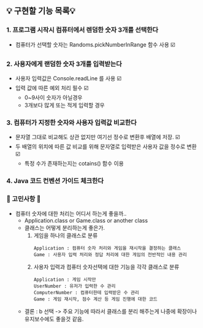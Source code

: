 ## 💡 구현할 기능 목록💡

### 1. 프로그램 시작시 컴퓨터에서 렌덤한 숫자 3개를 선택한다

- 컴퓨터가 선택할 숫자는 Randoms.pickNumberInRange 함수 사용 ☑️

### 2. 사용자에게 랜덤한 숫자 3개를 입력받는다

- 사용자 입력값은 Console.readLine 를 사용 ☑️
- 입력 값에 따른 예외 처리 필수 ☑️
    - 0~9사이 숫자가 아닐경우
    - 3개보다 많게 또는 적게 입력할 경우

### 3. 컴퓨터가 지정한 숫자와 사용자 입력값 비교한다

- 문자열 그대로 비교해도 상관 없지만 여기선 정수로 변환후 배열에 저장. ☑️
- 두 배열의 위치에 따른 값 비교를 위해 문자열로 입력받은 사용자 값을 정수로 변환 ☑️
    - 특정 수가 존재하는지는 cotains() 함수 이용

### 4. Java 코드 컨벤션 가이드 체크한다

### 🚨 고민사항 🚨

- 컴퓨터 숫자에 대한 처리는 어디서 하는게 좋을까..
    - Application.class or Game.class or another class
    - 클래스는 어떻게 분리하는게 좋은가.
        1. 게임을 하나의 클래스로 분류
            ```
            Application : 컴퓨터 숫자 처리와 게임을 재시작을 결정하는 클래스
            Game : 사용자 입력 처리와 정답 처리에 대한 게임의 전반적인 내용 관리
            ```
        2. 사용자 입력과 컴퓨터 숫자선택에 대한 기능을 각각 클래스로 분류
           ```
           Application : 게임 시작만
           UserNumber : 유저가 입력한 수 관리
           ComputerNumber : 컴퓨터한테 입력받은 수 관리
           Game : 게임 재시작, 점수 계산 등 게임 진행에 대한 코드
           ```
    - 결론 : b 선택 -> 주요 기능에 따라서 클래스를 분리 해주는게 나중에 확장이나 유지보수에도 좋을것 같음.
